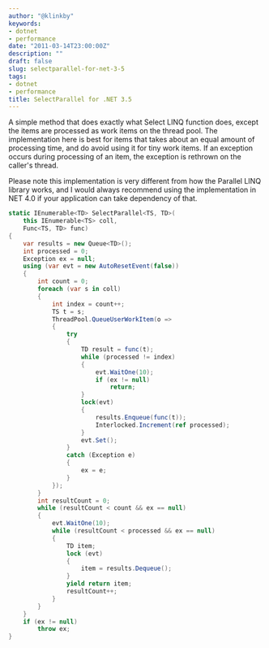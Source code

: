 ```yaml
---
author: "@klinkby"
keywords:
- dotnet
- performance
date: "2011-03-14T23:00:00Z"
description: ""
draft: false
slug: selectparallel-for-net-3-5
tags:
- dotnet
- performance
title: SelectParallel for .NET 3.5
---
```



A simple method that does exactly what Select LINQ function does, except the items are processed as work items on the thread pool. The implementation here is best for items that takes about an equal amount of processing time, and do avoid using it for tiny work items. If an exception occurs during processing of an item, the exception is rethrown on the caller's thread. 

Please note this implementation is very different from how the Parallel LINQ library works, and I would always recommend using the implementation in NET 4.0 if your application can take dependency of that.   

```C#
static IEnumerable<TD> SelectParallel<TS, TD>(
    this IEnumerable<TS> coll,
    Func<TS, TD> func)
{
    var results = new Queue<TD>();
    int processed = 0;
    Exception ex = null;
    using (var evt = new AutoResetEvent(false))
    {
        int count = 0;
        foreach (var s in coll)
        {
            int index = count++;
            TS t = s;
            ThreadPool.QueueUserWorkItem(o =>
            {
                try
                {
                    TD result = func(t);
                    while (processed != index)
                    {
                        evt.WaitOne(10);
                        if (ex != null)
                            return;
                    }
                    lock(evt)
                    {
                        results.Enqueue(func(t));
                        Interlocked.Increment(ref processed);
                    }
                    evt.Set();
                }
                catch (Exception e)
                {
                    ex = e;
                }
            });
        }
        int resultCount = 0;
        while (resultCount < count && ex == null)
        {
            evt.WaitOne(10);
            while (resultCount < processed && ex == null)
            {
                TD item;
                lock (evt)
                {
                    item = results.Dequeue();
                }
                yield return item;
                resultCount++;
            }
        }
    }
    if (ex != null)
        throw ex;
}
```
